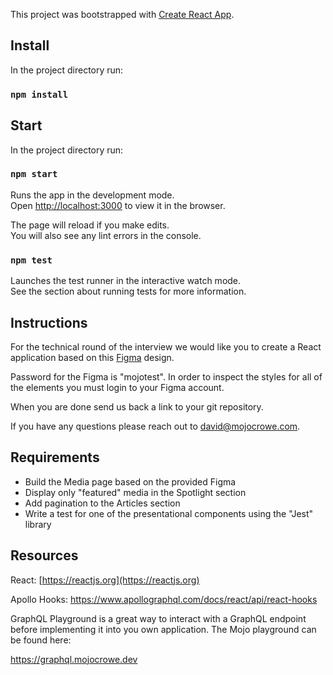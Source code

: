 This project was bootstrapped with [Create React App](https://github.com/facebook/create-react-app).

## Install

In the project directory run:

### `npm install`

## Start

In the project directory run:

### `npm start`

Runs the app in the development mode.<br />
Open [http://localhost:3000](http://localhost:3000) to view it in the browser.

The page will reload if you make edits.<br />
You will also see any lint errors in the console.

### `npm test`

Launches the test runner in the interactive watch mode.<br />
See the section about running tests for more information.

## Instructions

For the technical round of the interview we would like you to create a React application based on this [Figma](https://www.figma.com/file/e8jMjJyRDy1DgKd7igO5JT/Tech-challenges?node-id=34%3A1176) design.

Password for the Figma is "mojotest". In order to inspect the styles for all of the elements you must login to your Figma account.

When you are done send us back a link to your git repository.

If you have any questions please reach out to david@mojocrowe.com.

## Requirements

- Build the Media page based on the provided Figma
- Display only "featured" media in the Spotlight section
- Add pagination to the Articles section
- Write a test for one of the presentational components using the "Jest" library

## Resources

React: [https://reactjs.org](https://reactjs.org)

Apollo Hooks: https://www.apollographql.com/docs/react/api/react-hooks

GraphQL Playground is a great way to interact with a GraphQL endpoint before implementing it into you own application. The Mojo playground can be found here:

https://graphql.mojocrowe.dev